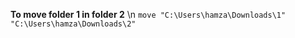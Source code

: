 **To move folder 1 in folder 2**
\n
```move "C:\Users\hamza\Downloads\1" "C:\Users\hamza\Downloads\2"```

